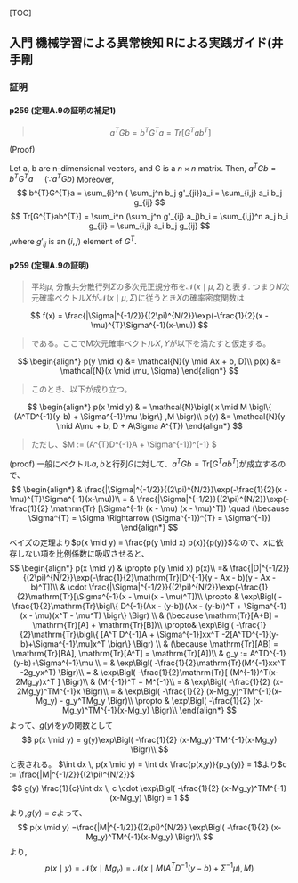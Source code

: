 [TOC]

## 入門 機械学習による異常検知 Rによる実践ガイド(井手剛

### 証明

#### p259 (定理A.9の証明の補足1)
> $$a^{T}Gb = b^{T}G^{T}a = Tr[G^{T}ab^{T}]$$

(Proof)

Let a, b are n-dimensional vectors, and G is a $n \times n$ matrix.
Then, 
$a^{T}Gb = b^{T}G^{T}a$ $\quad(\because a^{T}Gb)$
Moreover,
$$
b^{T}G^{T}a 
= \sum_{i}^n ( \sum_j^n b_j g'_{ji})a_i
= \sum_{i,j} a_i b_j g_{ij}
$$
$$
Tr[G^{T}ab^{T}]
= \sum_i^n (\sum_j^n g'_{ij} a_j)b_i
= \sum_{i,j}^n a_j b_i g_{ji}
= \sum_{i,j} a_i b_j g_{ij}
$$
,where $g'_{ij}$ is an $(i, j)$ element of $G^{T}$.



#### p259 (定理A.9の証明)

> 平均$\mu$, 分散共分散行列$\Sigma$の多次元正規分布を$\mathcal{N}(x \mid \mu, \Sigma)$と表す.
> つまり$N$次元確率ベクトル$X$が$\mathcal{N}(x \mid \mu, \Sigma)$に従うとき$X$の確率密度関数は

$$
f(x) = 
\frac{|\Sigma|^{-1/2}}{(2\pi)^{N/2}}\exp(-\frac{1}{2}(x - \mu)^{T}\Sigma^{-1}(x-\mu))
$$

> である。ここでM次元確率ベクトル$X,Y$が以下を満たすと仮定する。

$$
\begin{align*}
	p(y \mid x) &= \mathcal{N}(y \mid Ax + b, D)\\
	p(x) &= \mathcal{N}(x \mid \mu, \Sigma)
\end{align*}
$$

> このとき、以下が成り立つ。

$$
\begin{align*}
	p(x \mid y) & = 
		\mathcal{N}\bigl(
			x \mid M \bigl\{ 
				(A^TD^{-1}(y-b) + \Sigma^{-1}\mu 
			\bigr\} ,M
		\bigr)\\
	p(y) &= \mathcal{N}(y \mid A\mu + b, D + A\Sigma A^{T})
\end{align*}
$$

> ただし、$M := (A^{T}D^{-1}A + \Sigma^{-1})^{-1} $

(proof)
一般にベクトル$a,b$と行列$G$に対して、$a^{T}Gb = \mathrm{Tr}[G^T ab^T]$が成立するので、
$$
\begin{align*}
	& \frac{|\Sigma|^{-1/2}}{(2\pi)^{N/2}}\exp(-\frac{1}{2}(x - \mu)^{T}\Sigma^{-1}(x-\mu))\\
	= & \frac{|\Sigma|^{-1/2}}{(2\pi)^{N/2}}\exp(-\frac{1}{2} \mathrm{Tr} [\Sigma^{-1} (x - \mu) (x - \mu)^T])
	\quad (\because \Sigma^{T} = \Sigma \Rightarrow (\Sigma^{-1})^{T} = \Sigma^{-1})
\end{align*}
$$
ベイズの定理より$p(x \mid y) = \frac{p(y \mid x) p(x)}{p(y)}$なので、$x$に依存しない項を比例係数に吸収させると、
$$
\begin{align*}
	p(x \mid y) & \propto p(y \mid x) p(x)\\
	 =& \frac{|D|^{-1/2}}{(2\pi)^{N/2}}\exp(-\frac{1}{2}\mathrm{Tr}[D^{-1}(y - Ax - b)(y - Ax - b)^T])\\
	& \cdot \frac{|\Sigma|^{-1/2}}{(2\pi)^{N/2}}\exp(-\frac{1}{2}\mathrm{Tr}[\Sigma^{-1}(x - \mu)(x - \mu)^T])\\
	\propto & \exp\Bigl(
		-\frac{1}{2}\mathrm{Tr}\bigl\{
			D^{-1}(Ax - (y-b))(Ax - (y-b))^T + \Sigma^{-1}(x - \mu)(x^T - \mu^T)
		\bigr\}
	\Bigr) \\
	& (\because \mathrm{Tr}[A+B] = \mathrm{Tr}[A] + \mathrm{Tr}[B])\\
	\propto& \exp\Bigl(
		-\frac{1}{2}\mathrm{Tr}\bigl\{
			[A^T D^{-1}A + \Sigma^{-1}]xx^T -2[A^TD^{-1}(y-b)+\Sigma^{-1}\mu]x^T 
		\bigr\}
	\Bigr) \\
	& (\because \mathrm{Tr}[AB] = \mathrm{Tr}[BA], \mathrm{Tr}[A^T] = \mathrm{Tr}[A])\\
	& g_y := A^TD^{-1}(y-b)+\Sigma^{-1}\mu \\
	= & \exp\Bigl(
		-\frac{1}{2}\mathrm{Tr}(M^{-1}xx^T -2g_yx^T)
		\Bigr)\\
	= & \exp\Bigl(
		-\frac{1}{2}\mathrm{Tr}[
			(M^{-1})^T(x-2Mg_y)x^T 
		]
		\Bigr)\\
		& (M^{-1})^T = M^{-1}\\
	= & \exp\Bigl(
		-\frac{1}{2}
			(x-2Mg_y)^TM^{-1}x	
		\Bigr)\\
	= & \exp\Bigl(
		-\frac{1}{2}
			(x-Mg_y)^TM^{-1}(x-Mg_y) - g_y^TMg_y	
		\Bigr)\\
	\propto & \exp\Bigl(
		-\frac{1}{2}
			(x-Mg_y)^TM^{-1}(x-Mg_y)
		\Bigr)\\
\end{align*}
$$
よって、$g(y)$を$y$の関数として
$$
p(x \mid y) = g(y)\exp\Bigl(
		-\frac{1}{2}
			(x-Mg_y)^TM^{-1}(x-Mg_y)
		\Bigr)\\
$$
と表される。
$\int dx \, p(x \mid y) = \int dx \frac{p(x,y)}{p_y(y)} = 1$より$c := \frac{|M|^{-1/2}}{(2\pi)^{N/2}}$
$$
g(y) \frac{1}{c}\int dx \, c \cdot \exp\Bigl(
		-\frac{1}{2}
			(x-Mg_y)^TM^{-1}(x-Mg_y)
		\Bigr) = 1
$$
より,$g(y) = c$よって、
$$
p(x \mid y) =\frac{|M|^{-1/2}}{(2\pi)^{N/2}}
	\exp\Bigl(
		-\frac{1}{2}
			(x-Mg_y)^TM^{-1}(x-Mg_y)
		\Bigr)\\
$$
より,
$$p(x \mid y) 
= \mathcal{N}(x \mid Mg_y) 
= \mathcal{N}(x \mid M(A^TD^{-1}(y-b)+\Sigma^{-1}\mu), M)
$$

